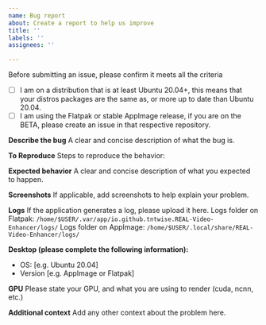 ```yaml
---
name: Bug report
about: Create a report to help us improve
title: ''
labels: ''
assignees: ''

---
```


Before submitting an issue, please confirm it meets all the criteria
- [ ] I am on a distribution that is at least Ubuntu 20.04+, this means that your distros packages are the same as, or more up to date than Ubuntu 20.04.
- [ ] I am using the Flatpak or stable AppImage release, if you are on the BETA, please create an issue in that respective repository.

**Describe the bug**
A clear and concise description of what the bug is.

**To Reproduce**
Steps to reproduce the behavior:

**Expected behavior**
A clear and concise description of what you expected to happen.

**Screenshots**
If applicable, add screenshots to help explain your problem.

**Logs**
If the application generates a log, please upload it here.
Logs folder on Flatpak: ``/home/$USER/.var/app/io.github.tntwise.REAL-Video-Enhancer/logs/``
Logs folder on AppImage: ``/home/$USER/.local/share/REAL-Video-Enhancer/logs/``

**Desktop (please complete the following information):**
 - OS: [e.g. Ubuntu 20.04]
 - Version [e.g. AppImage or Flatpak]
 
**GPU**
Please state your GPU, and what you are using to render (cuda, ncnn, etc.)


**Additional context**
Add any other context about the problem here.
